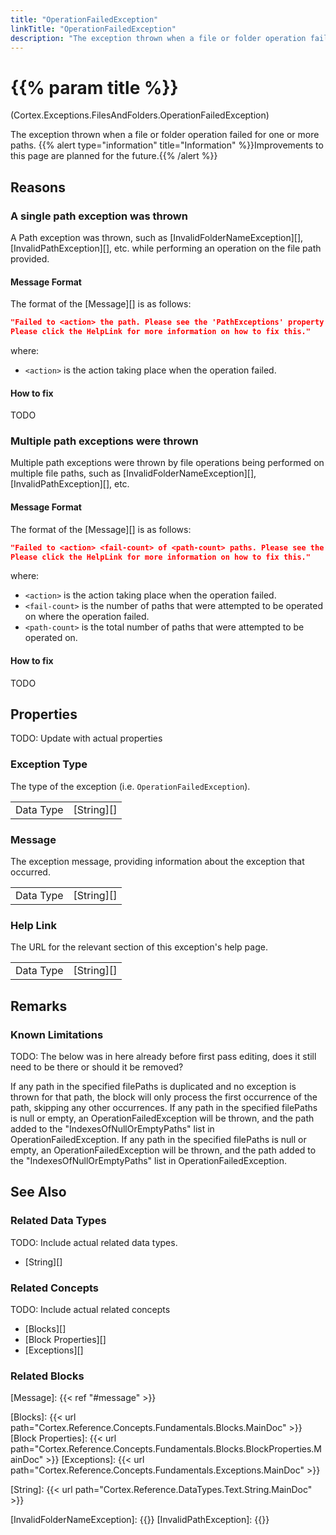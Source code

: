 ```yaml
---
title: "OperationFailedException"
linkTitle: "OperationFailedException"
description: "The exception thrown when a file or folder operation failed for one or more paths."
---
```


# {{% param title %}}

<p class="namespace">(Cortex.Exceptions.FilesAndFolders.OperationFailedException)</p>
The exception thrown when a file or folder operation failed for one or more paths.
{{% alert type="information" title="Information" %}}Improvements to this page are planned for the future.{{% /alert %}}

## Reasons

### A single path exception was thrown

A Path exception was thrown, such as [InvalidFolderNameException][], [InvalidPathException][], etc. while performing an operation on the file path provided.

#### Message Format

The format of the [Message][] is as follows:

```json
"Failed to <action> the path. Please see the 'PathExceptions' property for details on why the operation failed.
Please click the HelpLink for more information on how to fix this."
```

where:

* `<action>` is the action taking place when the operation failed.

#### How to fix

TODO

### Multiple path exceptions were thrown

Multiple path exceptions were thrown by file operations being performed on multiple file paths, such as [InvalidFolderNameException][], [InvalidPathException][], etc.

#### Message Format

The format of the [Message][] is as follows:

```json
"Failed to <action> <fail-count> of <path-count> paths. Please see the 'PathExceptions' property for details on why each operation failed.
Please click the HelpLink for more information on how to fix this."
```

where:

* `<action>` is the action taking place when the operation failed.
* `<fail-count>` is the number of paths that were attempted to be operated on where the operation failed.
* `<path-count>` is the total number of paths that were attempted to be operated on.

#### How to fix

TODO

## Properties

TODO: Update with actual properties

### Exception Type

The type of the exception (i.e. `OperationFailedException`).

| | |
|-----------|------------|
| Data Type | [String][] |

### Message

The exception message, providing information about the exception that occurred.

| | |
|-----------|------------|
| Data Type | [String][] |

### Help Link

The URL for the relevant section of this exception's help page.

| | |
|-----------|------------|
| Data Type | [String][] |

## Remarks

### Known Limitations
TODO: The below was in here already before first pass editing, does it still need to be there or should it be removed?

If any path in the specified filePaths is duplicated and no exception is thrown for that path, the block will only process the first occurrence of the path, skipping any other occurrences.
If any path in the specified filePaths is null or empty, an <see cref="OperationFailedException">OperationFailedException</see> will be thrown, and the path added to the "IndexesOfNullOrEmptyPaths" list in <see cref="OperationFailedException">OperationFailedException</see>.
If any path in the specified filePaths is null or empty, an <see cref="OperationFailedException">OperationFailedException</see> will be thrown, and the path added to the "IndexesOfNullOrEmptyPaths" list in <see cref="OperationFailedException">OperationFailedException</see>.

## See Also

### Related Data Types

TODO: Include actual related data types.

* [String][]

### Related Concepts

TODO: Include actual related concepts

* [Blocks][]
* [Block Properties][]
* [Exceptions][]

### Related Blocks

[Message]: {{< ref "#message" >}}

[Blocks]: {{< url path="Cortex.Reference.Concepts.Fundamentals.Blocks.MainDoc" >}}
[Block Properties]: {{< url path="Cortex.Reference.Concepts.Fundamentals.Blocks.BlockProperties.MainDoc" >}}
[Exceptions]: {{< url path="Cortex.Reference.Concepts.Fundamentals.Exceptions.MainDoc" >}}

[String]: {{< url path="Cortex.Reference.DataTypes.Text.String.MainDoc" >}}

[InvalidFolderNameException]: {{<url path="Cortex.Reference.Exceptions.FilesAndFolders.InvalidFolderNameException.MainDoc">}}
[InvalidPathException]: {{<url path="Cortex.Reference.Exceptions.FilesAndFolders.InvalidPathException.MainDoc">}}